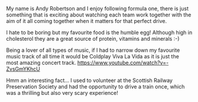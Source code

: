 My name is Andy Robertson and I enjoy following formula one, there is just something that is exciting about watching each team work together with the aim of it all coming together when it matters for that perfect drive.

I hate to be boring but my favourite food is the humble egg! Although high in cholesterol they are a great source of protein, vitamins and minerals :-)

Being a lover of all types of music, if I had to narrow down my favourite music track of all time it would be Coldplay Viva La Vida as it is just the most amazing concert track. https://www.youtube.com/watch?v=-ZvsGmYKhcU

Hmm an interesting fact... I used to volunteer at the Scottish Railway Preservation Society and had the opportunity to drive a train once, which was a thrilling but also very scary experience!
